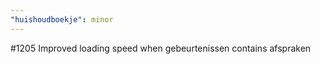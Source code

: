 ```yaml
---
"huishoudboekje": minor
---
```


#1205 Improved loading speed when gebeurtenissen contains afspraken
